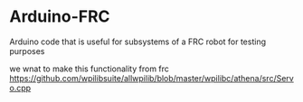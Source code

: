 # Arduino-FRC
Arduino code that is useful for subsystems of a FRC robot for testing purposes

we wnat to make this functionality from frc https://github.com/wpilibsuite/allwpilib/blob/master/wpilibc/athena/src/Servo.cpp
